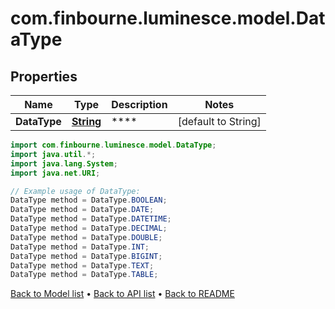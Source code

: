 # com.finbourne.luminesce.model.DataType

## Properties

Name | Type | Description | Notes
------------ | ------------- | ------------- | -------------
**DataType** | [**String**](.md) | **** | [default to String]

```java
import com.finbourne.luminesce.model.DataType;
import java.util.*;
import java.lang.System;
import java.net.URI;

// Example usage of DataType:
DataType method = DataType.BOOLEAN;
DataType method = DataType.DATE;
DataType method = DataType.DATETIME;
DataType method = DataType.DECIMAL;
DataType method = DataType.DOUBLE;
DataType method = DataType.INT;
DataType method = DataType.BIGINT;
DataType method = DataType.TEXT;
DataType method = DataType.TABLE;
```


[Back to Model list](../README.md#documentation-for-models) &#8226; [Back to API list](../README.md#documentation-for-api-endpoints) &#8226; [Back to README](../README.md)
